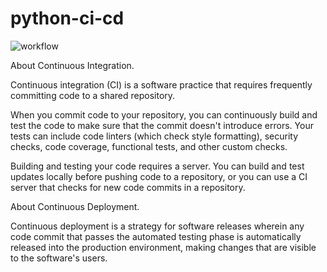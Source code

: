 # python-ci-cd
![workflow](https://github.com/francoruiz27/python-ci-cd/actions/workflows/python-app.yml/badge.svg)

About Continuous Integration.

Continuous integration (CI) is a software practice that requires frequently committing code to a shared repository.

When you commit code to your repository, you can continuously build and test the code to make sure that the commit doesn't introduce errors. Your tests can include code linters (which check style formatting), security checks, code coverage, functional tests, and other custom checks.

Building and testing your code requires a server. You can build and test updates locally before pushing code to a repository, or you can use a CI server that checks for new code commits in a repository.

About Continuous Deployment.

Continuous deployment is a strategy for software releases wherein any code commit that passes the automated testing phase is automatically released into the production environment, making changes that are visible to the software's users.
